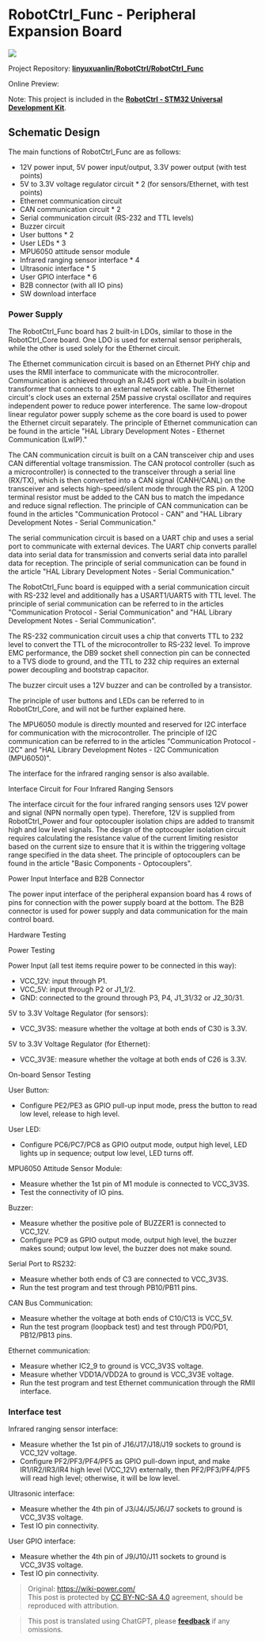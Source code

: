 # RobotCtrl_Func - Peripheral Expansion Board

![](https://f004.backblazeb2.com/file/wiki-media/img/20220527113505.png)

Project Repository: [**linyuxuanlin/RobotCtrl/RobotCtrl_Func**](https://github.com/linyuxuanlin/RobotCtrl/tree/main/RobotCtrl_MultiBoard_Project/RobotCtrl_Func)

Online Preview:

<div class="altium-iframe-viewer">
  <div
    class="altium-ecad-viewer"
    data-project-src="https://github.com/linyuxuanlin/RobotCtrl/raw/main/RobotCtrl_MultiBoard_Project/RobotCtrl_Func_V0.8B.zip"
  ></div>
</div>

Note: This project is included in the [**RobotCtrl - STM32 Universal Development Kit**](https://wiki-power.com/en/RobotCtrl-STM32%E9%80%9A%E7%94%A8%E5%BC%80%E5%8F%91%E5%A5%97%E4%BB%B6).

## Schematic Design

The main functions of RobotCtrl_Func are as follows:

- 12V power input, 5V power input/output, 3.3V power output (with test points)
- 5V to 3.3V voltage regulator circuit * 2 (for sensors/Ethernet, with test points)
- Ethernet communication circuit
- CAN communication circuit * 2
- Serial communication circuit (RS-232 and TTL levels)
- Buzzer circuit
- User buttons * 2
- User LEDs * 3
- MPU6050 attitude sensor module
- Infrared ranging sensor interface * 4
- Ultrasonic interface * 5
- User GPIO interface * 6
- B2B connector (with all IO pins)
- SW download interface

### Power Supply

The RobotCtrl_Func board has 2 built-in LDOs, similar to those in the RobotCtrl_Core board. One LDO is used for external sensor peripherals, while the other is used solely for the Ethernet circuit.

The Ethernet communication circuit is based on an Ethernet PHY chip and uses the RMII interface to communicate with the microcontroller. Communication is achieved through an RJ45 port with a built-in isolation transformer that connects to an external network cable. The Ethernet circuit's clock uses an external 25M passive crystal oscillator and requires independent power to reduce power interference. The same low-dropout linear regulator power supply scheme as the core board is used to power the Ethernet circuit separately. The principle of Ethernet communication can be found in the article "HAL Library Development Notes - Ethernet Communication (LwIP)."

The CAN communication circuit is built on a CAN transceiver chip and uses CAN differential voltage transmission. The CAN protocol controller (such as a microcontroller) is connected to the transceiver through a serial line (RX/TX), which is then converted into a CAN signal (CANH/CANL) on the transceiver and selects high-speed/silent mode through the RS pin. A 120Ω terminal resistor must be added to the CAN bus to match the impedance and reduce signal reflection. The principle of CAN communication can be found in the articles "Communication Protocol - CAN" and "HAL Library Development Notes - Serial Communication."

The serial communication circuit is based on a UART chip and uses a serial port to communicate with external devices. The UART chip converts parallel data into serial data for transmission and converts serial data into parallel data for reception. The principle of serial communication can be found in the article "HAL Library Development Notes - Serial Communication."

The RobotCtrl_Func board is equipped with a serial communication circuit with RS-232 level and additionally has a USART1/UART5 with TTL level. The principle of serial communication can be referred to in the articles "Communication Protocol - Serial Communication" and "HAL Library Development Notes - Serial Communication".

The RS-232 communication circuit uses a chip that converts TTL to 232 level to convert the TTL of the microcontroller to RS-232 level. To improve EMC performance, the DB9 socket shell connection pin can be connected to a TVS diode to ground, and the TTL to 232 chip requires an external power decoupling and bootstrap capacitor.

The buzzer circuit uses a 12V buzzer and can be controlled by a transistor.

The principle of user buttons and LEDs can be referred to in RobotCtrl_Core, and will not be further explained here.

The MPU6050 module is directly mounted and reserved for I2C interface for communication with the microcontroller. The principle of I2C communication can be referred to in the articles "Communication Protocol - I2C" and "HAL Library Development Notes - I2C Communication (MPU6050)".

The interface for the infrared ranging sensor is also available.

Interface Circuit for Four Infrared Ranging Sensors

The interface circuit for the four infrared ranging sensors uses 12V power and signal (NPN normally open type). Therefore, 12V is supplied from RobotCtrl_Power and four optocoupler isolation chips are added to transmit high and low level signals. The design of the optocoupler isolation circuit requires calculating the resistance value of the current limiting resistor based on the current size to ensure that it is within the triggering voltage range specified in the data sheet. The principle of optocouplers can be found in the article "Basic Components - Optocouplers".

Power Input Interface and B2B Connector

The power input interface of the peripheral expansion board has 4 rows of pins for connection with the power supply board at the bottom. The B2B connector is used for power supply and data communication for the main control board.

Hardware Testing

Power Testing

Power Input (all test items require power to be connected in this way):

- VCC_12V: input through P1.
- VCC_5V: input through P2 or J1_1/2.
- GND: connected to the ground through P3, P4, J1_31/32 or J2_30/31.

5V to 3.3V Voltage Regulator (for sensors):

- VCC_3V3S: measure whether the voltage at both ends of C30 is 3.3V.

5V to 3.3V Voltage Regulator (for Ethernet):

- VCC_3V3E: measure whether the voltage at both ends of C26 is 3.3V.

On-board Sensor Testing

User Button:

- Configure PE2/PE3 as GPIO pull-up input mode, press the button to read low level, release to high level.

User LED:

- Configure PC6/PC7/PC8 as GPIO output mode, output high level, LED lights up in sequence; output low level, LED turns off.

MPU6050 Attitude Sensor Module:

- Measure whether the 1st pin of M1 module is connected to VCC_3V3S.
- Test the connectivity of IO pins.

Buzzer:

- Measure whether the positive pole of BUZZER1 is connected to VCC_12V.
- Configure PC9 as GPIO output mode, output high level, the buzzer makes sound; output low level, the buzzer does not make sound.

Serial Port to RS232:

- Measure whether both ends of C3 are connected to VCC_3V3S.
- Run the test program and test through PB10/PB11 pins.

CAN Bus Communication:

- Measure whether the voltage at both ends of C10/C13 is VCC_5V.
- Run the test program (loopback test) and test through PD0/PD1, PB12/PB13 pins.

Ethernet communication:

- Measure whether IC2_9 to ground is VCC_3V3S voltage.
- Measure whether VDD1A/VDD2A to ground is VCC_3V3E voltage.
- Run the test program and test Ethernet communication through the RMII interface.

### Interface test

Infrared ranging sensor interface:

- Measure whether the 1st pin of J16/J17/J18/J19 sockets to ground is VCC_12V voltage.
- Configure PF2/PF3/PF4/PF5 as GPIO pull-down input, and make IR1/IR2/IR3/IR4 high level (VCC_12V) externally, then PF2/PF3/PF4/PF5 will read high level; otherwise, it will be low level.

Ultrasonic interface:

- Measure whether the 4th pin of J3/J4/J5/J6/J7 sockets to ground is VCC_3V3S voltage.
- Test IO pin connectivity.

User GPIO interface:

- Measure whether the 4th pin of J9/J10/J11 sockets to ground is VCC_3V3S voltage.
- Test IO pin connectivity.

> Original: <https://wiki-power.com/>  
> This post is protected by [CC BY-NC-SA 4.0](https://creativecommons.org/licenses/by/4.0/deed.en) agreement, should be reproduced with attribution.

> This post is translated using ChatGPT, please [**feedback**](https://github.com/linyuxuanlin/Wiki_MkDocs/issues/new) if any omissions.